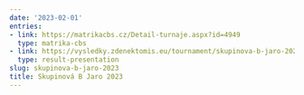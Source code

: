 ```yaml
---
date: '2023-02-01'
entries:
- link: https://matrikacbs.cz/Detail-turnaje.aspx?id=4949
  type: matrika-cbs
- link: https://vysledky.zdenektomis.eu/tournament/skupinova-b-jaro-2023
  type: result-presentation
slug: skupinova-b-jaro-2023
title: Skupinová B Jaro 2023
---
```


